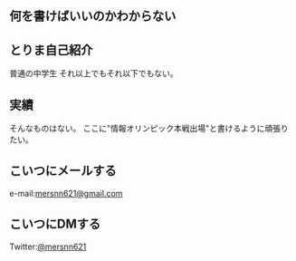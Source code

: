 何を書けばいいのかわからない
------
とりま自己紹介
------
普通の中学生
それ以上でもそれ以下でもない。

実績
-------
そんなものはない。
ここに"情報オリンピック本戦出場"と書けるように頑張りたい。

こいつにメールする
--------
e-mail:mersnn621@gmail.com

こいつにDMする
--------
Twitter:[@mersnn621](https://twitter.com/mersnn621)
